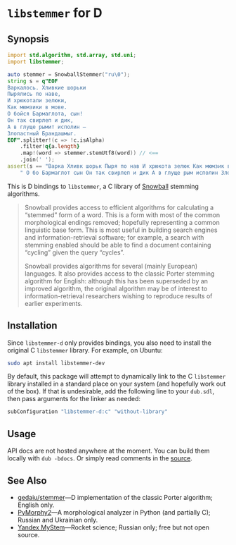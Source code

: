 # `libstemmer` for D

## Synopsis

```d
import std.algorithm, std.array, std.uni;
import libstemmer;

auto stemmer = SnowballStemmer("ru\0");
string s = q"EOF
Варкалось. Хливкие шорьки
Пырялись по наве,
И хрюкотали зелюки,
Как мюмзики в мове.
О бойся Бармаглота, сын!
Он так свирлеп и дик,
А в глyще рымит исполин —
Злопастный Брандашмыг.
EOF".splitter!(c => !c.isAlpha)
    .filter!q{a.length}
    .map!(word => stemmer.stemUtf8(word)) // <==
    .join(' ');
assert(s == "Варка Хливк шорьк Пыря по нав И хрюкота зелюк Как мюмзик в мов" ~
    " О бо Бармаглот сын Он так свирлеп и дик А в глyще рым исполин Злопастн Брандашмыг");
```

This is D bindings to `libstemmer`, a C library of [Snowball] stemming algorithms.

> Snowball provides access to efficient algorithms for calculating a
> “stemmed” form of a word.  This is a form with most of the common
> morphological endings removed; hopefully representing a common
> linguistic base form.  This is most useful in building search engines
> and information-retrieval software; for example, a search with stemming
> enabled should be able to find a document containing “cycling” given the
> query “cycles”.
>
> Snowball provides algorithms for several (mainly European) languages.
> It also provides access to the classic Porter stemming algorithm for
> English: although this has been superseded by an improved algorithm, the
> original algorithm may be of interest to information-retrieval
> researchers wishing to reproduce results of earlier experiments.

[Snowball]: https://snowballstem.org


## Installation

Since `libstemmer-d` only provides bindings, you also need to install the original C `libstemmer`
library. For example, on Ubuntu:

```sh
sudo apt install libstemmer-dev
```

By default, this package will attempt to dynamically link to the C `libstemmer` library installed
in a standard place on your system (and hopefully work out of the box). If that is undesirable, add
the following line to your `dub.sdl`, then pass arguments for the linker as needed:

```c
subConfiguration "libstemmer-d:c" "without-library"
```


## Usage

API docs are not hosted anywhere at the moment. You can build them locally with `dub -bdocs`.
Or simply read comments in the [source][package.d].

[package.d]: https://github.com/SirNickolas/libstemmer.d/blob/main/src/libstemmer/package.d


## See Also

* [gedaiu/stemmer]—D implementation of the classic Porter algorithm; English only.
* [PyMorphy2]—A morphological analyzer in Python (and partially C); Russian and Ukrainian only.
* [Yandex MyStem]—Rocket science; Russian only; free but not open source.

[gedaiu/stemmer]: https://github.com/gedaiu/stemmer
[PyMorphy2]: https://github.com/pymorphy2/pymorphy2
[Yandex MyStem]: https://tech.yandex.ru/mystem/
